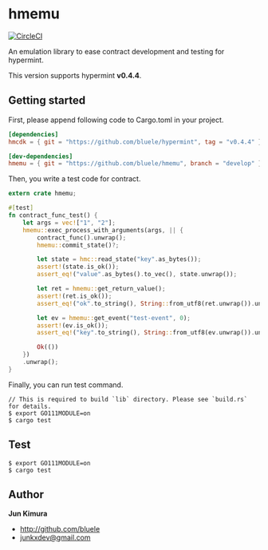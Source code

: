 # hmemu

[![CircleCI](https://circleci.com/gh/bluele/hmemu.svg?style=svg)](https://circleci.com/gh/bluele/hmemu)

An emulation library to ease contract development and testing for hypermint.

This version supports hypermint **v0.4.4**.

## Getting started

First, please append following code to Cargo.toml in your project.

```toml
[dependencies]
hmcdk = { git = "https://github.com/bluele/hypermint", tag = "v0.4.4" }

[dev-dependencies]
hmemu = { git = "https://github.com/bluele/hmemu", branch = "develop" }
```

Then, you write a test code for contract.

```rust
extern crate hmemu;

#[test]
fn contract_func_test() {
    let args = vec!["1", "2"];
    hmemu::exec_process_with_arguments(args, || {
        contract_func().unwrap();
        hmemu::commit_state()?;

        let state = hmc::read_state("key".as_bytes());
        assert!(state.is_ok());
        assert_eq!("value".as_bytes().to_vec(), state.unwrap());

        let ret = hmemu::get_return_value();
        assert!(ret.is_ok());
        assert_eq!("ok".to_string(), String::from_utf8(ret.unwrap()).unwrap());

        let ev = hmemu::get_event("test-event", 0);
        assert!(ev.is_ok());
        assert_eq!("key".to_string(), String::from_utf8(ev.unwrap()).unwrap());

        Ok(())
    })
    .unwrap();
}
```

Finally, you can run test command.

```
// This is required to build `lib` directory. Please see `build.rs` for details.
$ export GO111MODULE=on
$ cargo test
```

## Test

```
$ export GO111MODULE=on
$ cargo test
```

## Author

**Jun Kimura**

* <http://github.com/bluele>
* <junkxdev@gmail.com>
